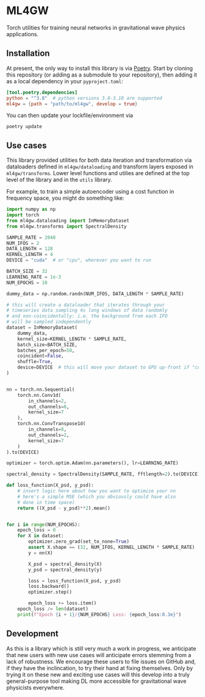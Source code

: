 # ML4GW

Torch utilities for training neural networks in gravitational wave physics applications.

## Installation
At present, the only way to install this library is via [Poetry](https://python-poetry.org/). Start by cloning this repository (or adding as a submodule to your repository), then adding it as a local dependency in your `pyproject.toml`:

```toml
[tool.poetry.dependencies]
python = "^3.8"  # python versions 3.8-3.10 are supported
ml4gw = {path = "path/to/ml4gw", develop = true}
```

You can then update your lockfile/environment via

```console
poetry update
```

## Use cases
This library provided utilities for both data iteration and transformation via dataloaders defined in `ml4gw/dataloading` and transform layers exposed in `ml4gw/transforms`. Lower level functions and utilies are defined at the top level of the library and in the `utils` library.

For example, to train a simple autoencoder using a cost function in frequency space, you might do something like:

```python
import numpy as np
import torch
from ml4gw.dataloading import InMemoryDataset
from ml4gw.transforms import SpectralDensity

SAMPLE_RATE = 2048
NUM_IFOS = 2
DATA_LENGTH = 128
KERNEL_LENGTH = 4
DEVICE = "cuda"  # or "cpu", wherever you want to run

BATCH_SIZE = 32
LEARNING_RATE = 1e-3
NUM_EPOCHS = 10

dummy_data = np.random.randn(NUM_IFOS, DATA_LENGTH * SAMPLE_RATE)

# this will create a dataloader that iterates through your
# timeseries data sampling 4s long windows of data randomly
# and non-coincidentally: i.e. the background from each IFO
# will be sampled independently
dataset = InMemoryDataset(
    dummy_data,
    kernel_size=KERNEL_LENGTH * SAMPLE_RATE,
    batch_size=BATCH_SIZE,
    batches_per_epoch=50,
    coincident=False,
    shuffle=True,
    device=DEVICE  # this will move your dataset to GPU up-front if "cuda"
)


nn = torch.nn.Sequential(
    torch.nn.Conv1d(
        in_channels=2,
        out_channels=8,
        kernel_size=7
    ),
    torch.nn.ConvTranspose1d(
        in_channels=8,
        out_channels=2,
        kernel_size=7
    )
).to(DEVICE)

optimizer = torch.optim.Adam(nn.parameters(), lr=LEARNING_RATE)

spectral_density = SpectralDensity(SAMPLE_RATE, fftlength=2).to(DEVICE)

def loss_function(X_psd, y_psd):
    # insert logic here about how you want to optimize your nn
    # here's a simple MSE (which you obviously could have also
    # done in time space)
    return ((X_psd - y_psd)**2).mean()


for i in range(NUM_EPOCHS):
    epoch_loss = 0
    for X in dataset:
        optimizer.zero_grad(set_to_none=True)
        assert X.shape == (32, NUM_IFOS, KERNEL_LENGTH * SAMPLE_RATE)
        y = nn(X)

        X_psd = spectral_density(X)
        y_psd = spectral_density(y)

        loss = loss_function(X_psd, y_psd)
        loss.backward()
        optimizer.step()

        epoch_loss += loss.item()
    epoch_loss /= len(dataset)
    print(f"Epoch {i + 1}/{NUM_EPOCHS} Loss: {epoch_loss:0.3e}")
```

## Development
As this is a library which is still very much a work in progress, we anticipate that new users with new use cases will anticipate errors stemming from a lack of robustness.
We encourage these users to file issues on GitHub and, if they have the inclincation, to try their hand at fixing themselves.
Only by trying it on these new and exciting use cases will this develop into a truly general-purpose tool making DL more accessible for gravitational wave physicists everywhere.
